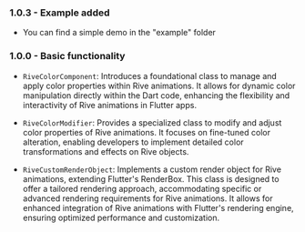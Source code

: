 ### 1.0.3 - Example added

- You can find a simple demo in the "example" folder

### 1.0.0 - Basic functionality

- `RiveColorComponent`: Introduces a foundational class to manage and apply color properties within Rive animations. It allows for dynamic color manipulation directly within the Dart code, enhancing the flexibility and interactivity of Rive animations in Flutter apps.

- `RiveColorModifier`: Provides a specialized class to modify and adjust color properties of Rive animations. It focuses on fine-tuned color alteration, enabling developers to implement detailed color transformations and effects on Rive objects.

- `RiveCustomRenderObject`: Implements a custom render object for Rive animations, extending Flutter's RenderBox. This class is designed to offer a tailored rendering approach, accommodating specific or advanced rendering requirements for Rive animations. It allows for enhanced integration of Rive animations with Flutter's rendering engine, ensuring optimized performance and customization.
